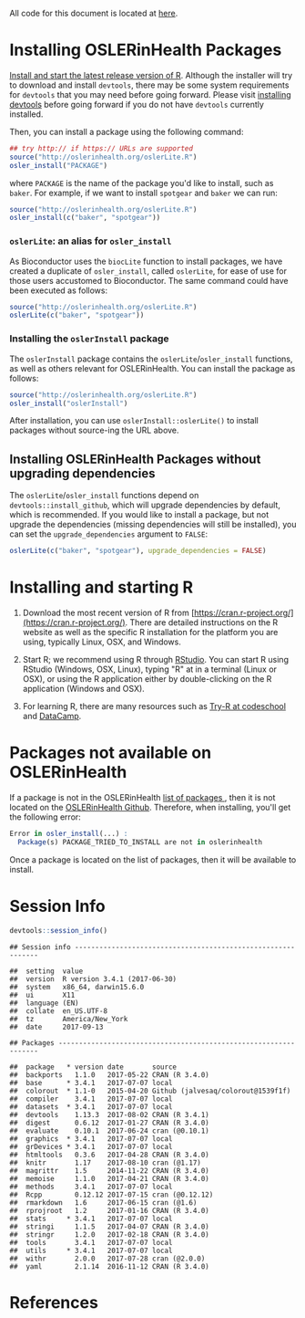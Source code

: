 




All code for this document is located at [here](https://raw.githubusercontent.com/muschellij2/neuroc/master/install_oslerinhealth/index.R).

# Installing OSLERinHealth Packages 

[Install and start the latest release version of R](#installing-and-starting-r).  Although the installer will try to download and install `devtools`, there may be some system requirements for `devtools` that you may need before going forward.  Please visit [installing devtools](../installing_devtools/index.html) before going forward if you do not have `devtools` currently installed. 

Then, you can install a package using the following command:

```r
## try http:// if https:// URLs are supported
source("http://oslerinhealth.org/oslerLite.R")
osler_install("PACKAGE")
```
where `PACKAGE` is the name of the package you'd like to install, such as `baker`.  For example, if we want to install `spotgear` and `baker` we can run:
```r
source("http://oslerinhealth.org/oslerLite.R")
osler_install(c("baker", "spotgear"))
```
### `oslerLite`: an alias for `osler_install`

As Bioconductor uses the `biocLite` function to install packages, we have created a duplicate of `osler_install`, called `oslerLite`, for ease of use for those users accustomed to Bioconductor.  The same command could have been executed as follows:
```r
source("http://oslerinhealth.org/oslerLite.R")
oslerLite(c("baker", "spotgear"))
```

### Installing the `oslerInstall` package

The `oslerInstall` package contains the `oslerLite`/`osler_install` functions, as well as others relevant for OSLERinHealth.  You can install the package as follows:

```r
source("http://oslerinhealth.org/oslerLite.R")
osler_install("oslerInstall")
```

After installation, you can use `` oslerInstall::oslerLite() `` to install packages without source-ing the URL above.

## Installing OSLERinHealth Packages without upgrading dependencies

The `oslerLite`/`osler_install` functions depend on `devtools::install_github`, which will upgrade dependencies by default, which is recommended.  If you would like to install a package, but not upgrade the dependencies (missing dependencies will still be installed), you can set the `upgrade_dependencies` argument to `FALSE`:

```r
oslerLite(c("baker", "spotgear"), upgrade_dependencies = FALSE)
```

# Installing and starting R 

1.  Download the most recent version of R from [https://cran.r-project.org/](https://cran.r-project.org/). There are detailed instructions on the R website as well as the specific R installation for the platform you are using, typically Linux, OSX, and Windows.

2.  Start R; we recommend using R through [RStudio](https://www.rstudio.com/).  You can start R using RStudio (Windows, OSX, Linux), typing "R" at in a terminal (Linux or OSX), or using the R application either by double-clicking on the R application (Windows and OSX).

3.  For learning R, there are many resources such as [Try-R at codeschool](http://tryr.codeschool.com/) and [DataCamp](https://www.datacamp.com/getting-started?step=2&track=r).


# Packages not available on OSLERinHealth

If a package is not in the OSLERinHealth [list of packages ](http://oslerinhealth.org/list-packages/all), then it is not located on the [OSLERinHealth Github](https://github.com/oslerinhealth?tab=repositories).  Therefore, when installing, you'll get the following error:

```r
Error in osler_install(...) : 
  Package(s) PACKAGE_TRIED_TO_INSTALL are not in oslerinhealth
```

Once a package is located on the list of packages, then it will be available to install. 


# Session Info


```r
devtools::session_info()
```

```
## Session info -------------------------------------------------------------
```

```
##  setting  value                       
##  version  R version 3.4.1 (2017-06-30)
##  system   x86_64, darwin15.6.0        
##  ui       X11                         
##  language (EN)                        
##  collate  en_US.UTF-8                 
##  tz       America/New_York            
##  date     2017-09-13
```

```
## Packages -----------------------------------------------------------------
```

```
##  package   * version date       source                            
##  backports   1.1.0   2017-05-22 CRAN (R 3.4.0)                    
##  base      * 3.4.1   2017-07-07 local                             
##  colorout  * 1.1-0   2015-04-20 Github (jalvesaq/colorout@1539f1f)
##  compiler    3.4.1   2017-07-07 local                             
##  datasets  * 3.4.1   2017-07-07 local                             
##  devtools    1.13.3  2017-08-02 CRAN (R 3.4.1)                    
##  digest      0.6.12  2017-01-27 CRAN (R 3.4.0)                    
##  evaluate    0.10.1  2017-06-24 cran (@0.10.1)                    
##  graphics  * 3.4.1   2017-07-07 local                             
##  grDevices * 3.4.1   2017-07-07 local                             
##  htmltools   0.3.6   2017-04-28 CRAN (R 3.4.0)                    
##  knitr       1.17    2017-08-10 cran (@1.17)                      
##  magrittr    1.5     2014-11-22 CRAN (R 3.4.0)                    
##  memoise     1.1.0   2017-04-21 CRAN (R 3.4.0)                    
##  methods     3.4.1   2017-07-07 local                             
##  Rcpp        0.12.12 2017-07-15 cran (@0.12.12)                   
##  rmarkdown   1.6     2017-06-15 cran (@1.6)                       
##  rprojroot   1.2     2017-01-16 CRAN (R 3.4.0)                    
##  stats     * 3.4.1   2017-07-07 local                             
##  stringi     1.1.5   2017-04-07 CRAN (R 3.4.0)                    
##  stringr     1.2.0   2017-02-18 CRAN (R 3.4.0)                    
##  tools       3.4.1   2017-07-07 local                             
##  utils     * 3.4.1   2017-07-07 local                             
##  withr       2.0.0   2017-07-28 cran (@2.0.0)                     
##  yaml        2.1.14  2016-11-12 CRAN (R 3.4.0)
```

# References
